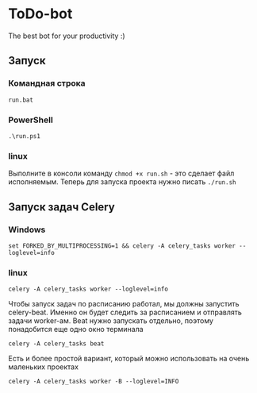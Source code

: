 # ToDo-bot
The best bot for your productivity :)

## Запуск
### Командная строка
`run.bat`
### PowerShell
`.\run.ps1`
### linux
Выполните в консоли команду `chmod +x run.sh` - это сделает файл исполняемым.
Теперь для запуска проекта нужно писать `./run.sh`

## Запуск задач Celery
### Windows
`set FORKED_BY_MULTIPROCESSING=1 && celery -A celery_tasks worker --loglevel=info`

### linux
`celery -A celery_tasks worker --loglevel=info`

Чтобы запуск задач по расписанию работал, мы должны запустить celery-beat. Именно он будет следить за расписанием и отправлять задачи worker-ам. Beat нужно запускать отдельно, поэтому понадобится еще одно окно терминала

`celery -A celery_tasks beat`

Есть и более простой вариант, который можно использовать на очень маленьких проектах

`celery -A celery_tasks worker -B --loglevel=INFO`
